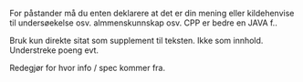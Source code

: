 For påstander må du enten deklarere at det er din mening eller kildehenvise til undersøekelse osv. almmenskunnskap osv. CPP er bedre en JAVA f..

Bruk kun direkte sitat som supplement til teksten. Ikke som innhold.
Understreke poeng evt.

Redegjør for hvor info / spec kommer fra.
